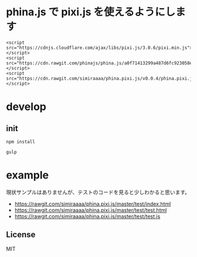 # phina.js で pixi.js を使えるようにします

```
<script src="https://cdnjs.cloudflare.com/ajax/libs/pixi.js/3.0.6/pixi.min.js"></script>
<script src="https://cdn.rawgit.com/phinajs/phina.js/a0f71413299a487d6fc923058ea89942b80b35e7/build/phina.js"></script>
<script src="https://cdn.rawgit.com/simiraaaa/phina.pixi.js/v0.0.4/phina.pixi.js"></script>
```
# develop

## init

```
npm install
```

```
gulp
```

# example

現状サンプルはありませんが、テストのコードを見ると少しわかると思います。

- https://rawgit.com/simiraaaa/phina.pixi.js/master/test/index.html
- https://rawgit.com/simiraaaa/phina.pixi.js/master/test/test.html
- https://rawgit.com/simiraaaa/phina.pixi.js/master/test/test.js

## License
MIT